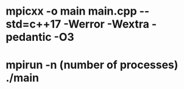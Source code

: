 # mpicxx -o main main.cpp --std=c++17 -Werror -Wextra -pedantic -O3
# mpirun -n (number of processes) ./main
